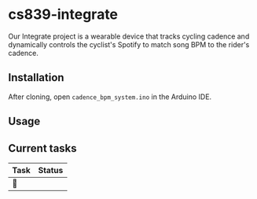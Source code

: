 # cs839-integrate

Our Integrate project is a wearable device that tracks cycling cadence and dynamically controls the cyclist's Spotify to match song BPM to the rider's cadence. 

## Installation

After cloning, open `cadence_bpm_system.ino` in the Arduino IDE. 

## Usage

## Current tasks

| Task                  | Status     |
| --------------------- | ---------- |
| :bug: <Template> Example Bug  | In progress |
| :rocket: <Template> Add feature X | Not started |


## Troubleshooting

If you're on MacOS getting weird Serial output, make sure your Serial is rendering at 115200 baud. 
If you're having trouble uploading the project to an ESP32, change your memory partition via Tools -> Partition Scheme -> Huge APP

